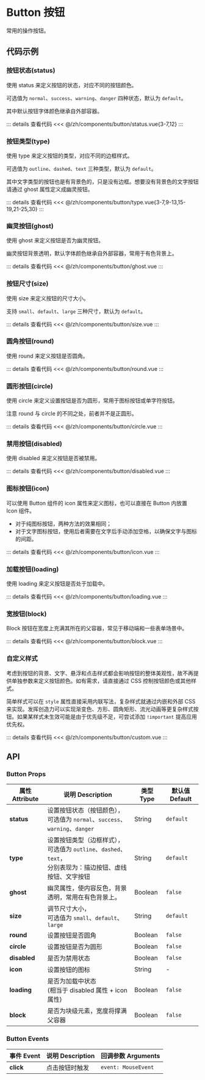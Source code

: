 # Button 按钮

常用的操作按钮。

<script setup>
import Status from './status.vue'
import Ghost from './ghost.vue'
import Type from './type.vue'
import Round from './round.vue'
import Circle from './circle.vue'
import Size from './size.vue'
import Disabled from './disabled.vue'
import Icon from './icon.vue'
import Loading from './loading.vue'
import Block from './block.vue'
import Custom from './custom.vue'
</script>

## 代码示例

### 按钮状态(status)

使用 status 来定义按钮的状态，对应不同的按钮颜色。

可选值为 `normal`、`success`、`warning`、`danger` 四种状态，默认为 `default`。

其中默认按钮字体颜色继承自外部容器。

<div class="demo-block">

<Status />

::: details 查看代码
<<< @/zh/components/button/status.vue{3-7,12}
:::

</div>

### 按钮类型(type)

使用 type 来定义按钮的类型，对应不同的边框样式。

可选值为 `outline`、`dashed`、`text` 三种类型，默认为 `default`。

其中文字类型的按钮也是有背景色的，只是没有边框。想要没有背景色的文字按钮请通过 ghost 属性定义成幽灵按钮。

<div class="demo-block">

<Type />

::: details 查看代码
<<< @/zh/components/button/type.vue{3-7,9-13,15-19,21-25,30}
:::

</div>

### 幽灵按钮(ghost)

使用 ghost 来定义按钮是否为幽灵按钮。

幽灵按钮背景透明，默认字体颜色继承自外部容器，常用于有色背景上。

<div class="demo-block">

<Ghost />

::: details 查看代码
<<< @/zh/components/button/ghost.vue
:::

</div>

### 按钮尺寸(size)

使用 size 来定义按钮的尺寸大小。

支持 `small`、`default`、`large` 三种尺寸，默认为 `default`。

<div class="demo-block">

<Size />

::: details 查看代码
<<< @/zh/components/button/size.vue
:::

</div>

### 圆角按钮(round)

使用 round 来定义按钮是否圆角。

<div class="demo-block">

<Round />

::: details 查看代码
<<< @/zh/components/button/round.vue
:::

</div>

### 圆形按钮(circle)

使用 circle 来定义设置按钮是否为圆形，常用于图标按钮或单字符按钮。

注意 round 与 circle 的不同之处，前者并不是正圆形。

<div class="demo-block">

<Circle />

::: details 查看代码
<<< @/zh/components/button/circle.vue
:::

</div>

### 禁用按钮(disabled)

使用 disabled 来定义按钮是否被禁用。

<div class="demo-block">

<Disabled />

::: details 查看代码
<<< @/zh/components/button/disabled.vue
:::

</div>

### 图标按钮(icon)

可以使用 Button 组件的 icon 属性来定义图标，也可以直接在 Button 内放置 Icon 组件。

- 对于纯图标按钮，两种方法的效果相同；
- 对于文字图标按钮，使用后者需要在文字后手动添加空格，以确保文字与图标的间距。

<div class="demo-block">

<Icon />

::: details 查看代码
<<< @/zh/components/button/icon.vue
:::

</div>

### 加载按钮(loading)

使用 loading 来定义按钮是否处于加载中。

<div class="demo-block">

<Loading />

::: details 查看代码
<<< @/zh/components/button/loading.vue
:::

</div>

### 宽按钮(block)

Block 按钮在宽度上充满其所在的父容器，常见于移动端和一些表单场景中。

<div class="demo-block">

<Block />

::: details 查看代码
<<< @/zh/components/button/block.vue
:::

</div>

### 自定义样式

考虑到按钮的背景、文字、悬浮和点击样式都会影响按钮的整体美观性，故不再提供单独参数来定义按钮颜色。如有需求，请直接通过 CSS 控制按钮颜色或其他样式。

简单样式可以在 `style` 属性直接采用内联写法，复杂样式就通过内嵌和外部 CSS 来实现。发挥创造力可以实现渐变色、方形、圆角矩形、流光动画等更复杂样式按钮。如果某样式未生效可能是由于优先级不足，可尝试添加 `!important` 提高应用优先权。

<div class="demo-block">

<Custom />

::: details 查看代码
<<< @/zh/components/button/custom.vue
:::

</div>

## API

### Button Props

| 属性 Attribute | 说明 Description                                                                                                     | 类型 Type | 默认值 Default |
| -------------- | -------------------------------------------------------------------------------------------------------------------- | --------- | -------------- |
| **status**     | 设置按钮状态（按钮颜色），<br />可选值为 `normal`、`success`、`warning`、`danger`                                    | String    | `default`      |
| **type**       | 设置按钮类型（边框样式），<br />可选值为 `outline`、`dashed`、`text`，<br />分别表现为：描边按钮、虚线按钮、文字按钮 | String    | `default`      |
| **ghost**      | 幽灵属性，使内容反色，背景透明，常用在有色背景上。                                                                   | Boolean   | `false`        |
| **size**       | 调节尺寸大小，<br />可选值为 `small`、`default`、`large`                                                             | String    | `default`      |
| **round**      | 设置按钮是否圆角                                                                                                     | Boolean   | `false`        |
| **circle**     | 设置按钮是否为圆形                                                                                                   | Boolean   | `false`        |
| **disabled**   | 是否为禁用状态                                                                                                       | Boolean   | `false`        |
| **icon**       | 设置按钮的图标                                                                                                       | String    | -              |
| **loading**    | 是否为加载中状态<br />(相当于 disabled 属性 + icon 属性)                                                             | Boolean   | `false`        |
| **block**      | 是否为块级元素，宽度将撑满父容器                                                                                     | Boolean   | `false`        |

### Button Events

| 事件 Event | 说明 Description | 回调参数 Arguments  |
| ---------- | ---------------- | ------------------- |
| **click**  | 点击按钮时触发   | `event: MouseEvent` |
